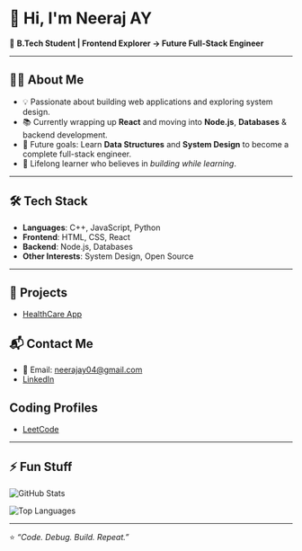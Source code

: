 # 👋 Hi, I'm Neeraj AY

🚀 **B.Tech Student | Frontend Explorer → Future Full-Stack Engineer**

---

## 👨‍💻 About Me

- 💡 Passionate about building web applications and exploring system design.
- 📚 Currently wrapping up **React** and moving into **Node.js**, **Databases** & backend development.
- 🔭 Future goals: Learn **Data Structures** and **System Design** to become a complete full-stack engineer.
- 🌱 Lifelong learner who believes in _building while learning_.

---

## 🛠 Tech Stack

- **Languages**: C++, JavaScript, Python
- **Frontend**: HTML, CSS, React
- **Backend**: Node.js, Databases
- **Other Interests**: System Design, Open Source

---

## 🚧 Projects

- [HealthCare App](https://github.com/neeraj-ay/healthcare-app)

## 📬 Contact Me

- 📧 Email: [neerajay04@gmail.com](mailto:neerajay04@gmail.com)
- [LinkedIn](https://www.linkedin.com/in/neeraj-ay)


## Coding Profiles  

- [LeetCode](https://leetcode.com/u/neeraj_ay/)  

---

## ⚡ Fun Stuff

![GitHub Stats](https://github-readme-stats.vercel.app/api?username=neeraj-ay&show_icons=true&theme=tokyonight)

![Top Languages](https://github-readme-stats.vercel.app/api/top-langs/?username=neeraj-ay&layout=compact&theme=tokyonight)

---

⭐ _“Code. Debug. Build. Repeat.”_
